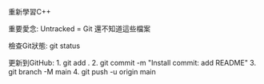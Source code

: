 重新學習C++

重要愛念: 
        Untracked = Git 還不知道這些檔案

檢查Git狀態:
        git status 

更新到GitHub:
            1. git add . 
            2. git commit -m "Install commit: add README"
            3. git branch -M main 
            4. git push -u origin main

